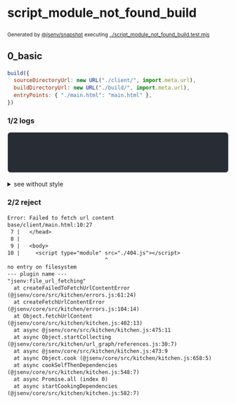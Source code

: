 # script_module_not_found_build

<sub>
  Generated by <a href="https://github.com/jsenv/core/tree/main/packages/independent/snapshot">@jsenv/snapshot</a> executing <a href="../script_module_not_found_build.test.mjs">../script_module_not_found_build.test.mjs</a>
</sub>

## 0_basic

```js
build({
  sourceDirectoryUrl: new URL("./client/", import.meta.url),
  buildDirectoryUrl: new URL("./build/", import.meta.url),
  entryPoints: { "./main.html": "main.html" },
})
```

### 1/2 logs

![img](0_basic/log_group.svg)

<details>
  <summary>see without style</summary>

```console

build "./main.html"
⠋ generate source graph
✖ failed to generate source graph

```

</details>


### 2/2 reject

```console
Error: Failed to fetch url content
base/client/main.html:10:27
 7 |   </head>
 8 | 
 9 |   <body>
10 |     <script type="module" src="./404.js"></script>
                               ^
no entry on filesystem
--- plugin name ---
"jsenv:file_url_fetching"
  at createFailedToFetchUrlContentError (@jsenv/core/src/kitchen/errors.js:61:24)
  at createFetchUrlContentError (@jsenv/core/src/kitchen/errors.js:104:14)
  at Object.fetchUrlContent (@jsenv/core/src/kitchen/kitchen.js:402:13)
  at async @jsenv/core/src/kitchen/kitchen.js:475:11
  at async Object.startCollecting (@jsenv/core/src/kitchen/url_graph/references.js:30:7)
  at async @jsenv/core/src/kitchen/kitchen.js:473:9
  at async Object.cook (@jsenv/core/src/kitchen/kitchen.js:658:5)
  at async cookSelfThenDependencies (@jsenv/core/src/kitchen/kitchen.js:548:7)
  at async Promise.all (index 0)
  at async startCookingDependencies (@jsenv/core/src/kitchen/kitchen.js:582:7)
```